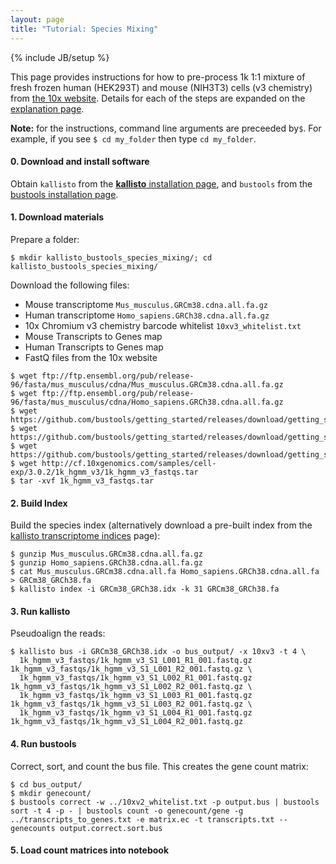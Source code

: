 ```yaml
---
layout: page
title: "Tutorial: Species Mixing"
---
```


{% include JB/setup %}

This page provides instructions for how to pre-process 1k 1:1 mixture of fresh frozen human (HEK293T) and mouse (NIH3T3) cells (v3 chemistry) from [the 10x website](https://support.10xgenomics.com/single-cell-gene-expression/datasets/3.0.2/1k_hgmm_v3). Details for each of the steps are expanded on the [explanation page](getting_started_explained.md).

__Note:__ for the instructions, command line arguments are preceeded by`$`. For example, if you see `$ cd my_folder` then type `cd my_folder`. 

#### 0. Download and install software
Obtain ```kallisto``` from the [__kallisto__ installation page](https://pachterlab.github.io/kallisto/download), and ```bustools``` from the [bustools installation page](https://github.com/BUStools/bustools).

#### 1. Download materials
Prepare a folder:
```
$ mkdir kallisto_bustools_species_mixing/; cd kallisto_bustools_species_mixing/
```
Download the following files:

- Mouse transcriptome `Mus_musculus.GRCm38.cdna.all.fa.gz`
- Human transcriptome `Homo_sapiens.GRCh38.cdna.all.fa.gz`
- 10x Chromium v3 chemistry barcode whitelist `10xv3_whitelist.txt`
- Mouse Transcripts to Genes map
- Human Transcripts to Genes map
- FastQ files from the 10x website

```
$ wget ftp://ftp.ensembl.org/pub/release-96/fasta/mus_musculus/cdna/Mus_musculus.GRCm38.cdna.all.fa.gz
$ wget ftp://ftp.ensembl.org/pub/release-96/fasta/mus_musculus/cdna/Homo_sapiens.GRCh38.cdna.all.fa.gz
$ wget https://github.com/bustools/getting_started/releases/download/getting_started/10xv3_whitelist.txt
$ wget https://github.com/bustools/getting_started/releases/download/getting_started/GRCm38_transcripts_to_genes.txt
$ wget https://github.com/bustools/getting_started/releases/download/getting_started/GRCh38_transcripts_to_genes.txt
$ wget http://cf.10xgenomics.com/samples/cell-exp/3.0.2/1k_hgmm_v3/1k_hgmm_v3_fastqs.tar
$ tar -xvf 1k_hgmm_v3_fastqs.tar
```
#### 2. Build Index
Build the species index (alternatively download a pre-built index from the [kallisto transcriptome indices](https://github.com/pachterlab/kallisto-transcriptome-indices) page):
```
$ gunzip Mus_musculus.GRCm38.cdna.all.fa.gz
$ gunzip Homo_sapiens.GRCh38.cdna.all.fa.gz
$ cat Mus_musculus.GRCm38.cdna.all.fa Homo_sapiens.GRCh38.cdna.all.fa > GRCm38_GRCh38.fa
$ kallisto index -i GRCm38_GRCh38.idx -k 31 GRCm38_GRCh38.fa
```

#### 3. Run kallisto
Pseudoalign the reads:
```
$ kallisto bus -i GRCm38_GRCh38.idx -o bus_output/ -x 10xv3 -t 4 \
  1k_hgmm_v3_fastqs/1k_hgmm_v3_S1_L001_R1_001.fastq.gz 1k_hgmm_v3_fastqs/1k_hgmm_v3_S1_L001_R2_001.fastq.gz \
  1k_hgmm_v3_fastqs/1k_hgmm_v3_S1_L002_R1_001.fastq.gz 1k_hgmm_v3_fastqs/1k_hgmm_v3_S1_L002_R2_001.fastq.gz \
  1k_hgmm_v3_fastqs/1k_hgmm_v3_S1_L003_R1_001.fastq.gz 1k_hgmm_v3_fastqs/1k_hgmm_v3_S1_L003_R2_001.fastq.gz \
  1k_hgmm_v3_fastqs/1k_hgmm_v3_S1_L004_R1_001.fastq.gz 1k_hgmm_v3_fastqs/1k_hgmm_v3_S1_L004_R2_001.fastq.gz
```
#### 4. Run bustools
Correct, sort, and count the bus file. This creates the gene count matrix:
```
$ cd bus_output/
$ mkdir genecount/
$ bustools correct -w ../10xv2_whitelist.txt -p output.bus | bustools sort -t 4 -p - | bustools count -o genecount/gene -g ../transcripts_to_genes.txt -e matrix.ec -t transcripts.txt --genecounts output.correct.sort.bus
```

#### 5. Load count matrices into notebook
